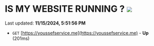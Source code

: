 # IS MY WEBSITE RUNNING ? [![](https://img.shields.io/static/v1?label=Sponsor&message=%E2%9D%A4&logo=GitHub&color=%23fe8e86)](https://github.com/sponsors/Youssef-Lehmam)

Last updated: **11/15/2024, 5:51:56 PM**

- `GET` [https://youssefservice.me](https://youssefservice.me) - **Up** (201ms)
